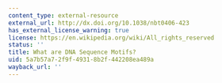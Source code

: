 ```yaml
---
content_type: external-resource
external_url: http://dx.doi.org/10.1038/nbt0406-423
has_external_license_warning: true
license: https://en.wikipedia.org/wiki/All_rights_reserved
status: ''
title: What are DNA Sequence Motifs?
uid: 5a7b57a7-2f9f-4931-8b2f-442208ea489a
wayback_url: ''
---
```

